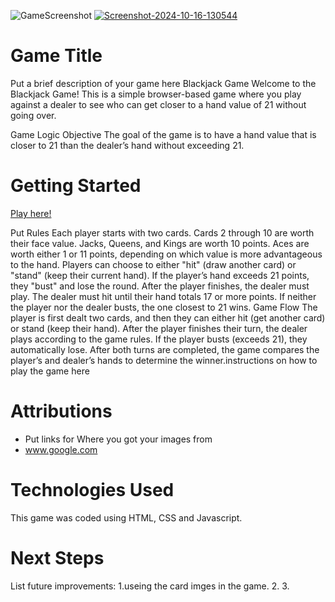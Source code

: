 ![GameScreenshot](https://ibb.co/b31f4Qs)
<a href="https://ibb.co/b31f4Qs"><img src="https://i.ibb.co/MhnXzZc/Screenshot-2024-10-16-130544.png" alt="Screenshot-2024-10-16-130544" border="0" /></a>
# Game Title
Put a brief description of your game here
Blackjack Game
Welcome to the Blackjack Game! This is a simple browser-based game where you play against a dealer to see who can get closer to a hand value of 21 without going over.

Game Logic
Objective
The goal of the game is to have a hand value that is closer to 21 than the dealer’s hand without exceeding 21.


# Getting Started
[Play here!](https://msr7799.github.io/BJ-my-project/)

Put Rules
Each player starts with two cards.
Cards 2 through 10 are worth their face value.
Jacks, Queens, and Kings are worth 10 points.
Aces are worth either 1 or 11 points, depending on which value is more advantageous to the hand.
Players can choose to either "hit" (draw another card) or "stand" (keep their current hand).
If the player’s hand exceeds 21 points, they "bust" and lose the round.
After the player finishes, the dealer must play. The dealer must hit until their hand totals 17 or more points.
If neither the player nor the dealer busts, the one closest to 21 wins.
Game Flow
The player is first dealt two cards, and then they can either hit (get another card) or stand (keep their hand).
After the player finishes their turn, the dealer plays according to the game rules.
If the player busts (exceeds 21), they automatically lose.
After both turns are completed, the game compares the player’s and dealer’s hands to determine the winner.instructions on how to play the game here

# Attributions
* Put links for Where you got your images from
* www.google.com
# Technologies Used
This game was coded using HTML, CSS and Javascript.

# Next Steps
List future improvements:
1.useing the card imges in the game.
2.
3.





